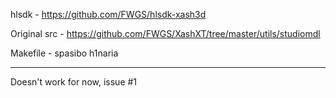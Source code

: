 hlsdk - https://github.com/FWGS/hlsdk-xash3d

Original src - https://github.com/FWGS/XashXT/tree/master/utils/studiomdl

Makefile - spasibo h1naria

----------------

Doesn't work for now, issue #1

